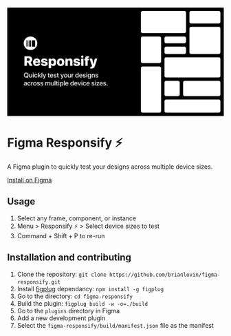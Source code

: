 ![Figma Responsify](./assets/cover.png)

# Figma Responsify ⚡️

A Figma plugin to quickly test your designs across multiple device sizes.

[Install on Figma](https://www.figma.com/c/plugin/743654854885744527/Responsify-%E2%9A%A1%EF%B8%8F)

## Usage

1. Select any frame, component, or instance
2. Menu > Responsify️️ ⚡️ > Select device sizes to test
3. Command + Shift + P to re-run
 
## Installation and contributing

1. Clone the repository: `git clone https://github.com/brianlovin/figma-responsify.git`
1. Install [figplug](https://github.com/rsms/figplug) dependancy: `npm install -g figplug`
1. Go to the directory: `cd figma-responsify`
1. Build the plugin: `figplug build -w -o=./build`
1. Go to the `plugins` directory in Figma
1. Add a new development plugin
1. Select the `figma-responsify/build/manifest.json` file as the manifest
